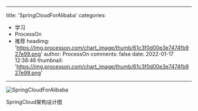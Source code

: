 
---
title: 'SpringCloudForAlibaba'
categories: 
 - 学习
 - ProcessOn
 - 推荐
headimg: 'https://img.processon.com/chart_image/thumb/61c3f0d00e3e7474fb927e99.png'
author: ProcessOn
comments: false
date: 2022-01-17 12:38:46
thumbnail: 'https://img.processon.com/chart_image/thumb/61c3f0d00e3e7474fb927e99.png'
---

<div>   
<img class="thumb" alt="SpringCloudForAlibaba" src="https://img.processon.com/chart_image/thumb/61c3f0d00e3e7474fb927e99.png" referrerpolicy="no-referrer">
<p>SpringCloud架构设计图</p>  
</div>
            